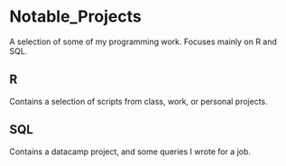 # Notable_Projects

A selection of some of my programming work. Focuses mainly on R and SQL.

## R
Contains a selection of scripts from class, work, or personal projects.

## SQL
Contains a datacamp project, and some queries I wrote for a job.

